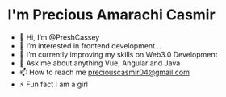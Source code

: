 <h1>I'm Precious Amarachi Casmir</h1>

- 👋 Hi, I’m @PreshCassey
- 👀 I’m interested in frontend development...
- 🌱 I’m currently improving my skills on Web3.0 Development
- 💬 Ask me about anything Vue, Angular and Java
- 📫 How to reach me <a href="mailto:preciouscasmir04@gmail.com">preciouscasmir04@gmail.com</a>
- ⚡ Fun fact I am a girl


<!---
PreshCassey/PreshCassey is a ✨ special ✨ repository because its `README.md` (this file) appears on your GitHub profile.
You can click the Preview link to take a look at your changes.
--->
